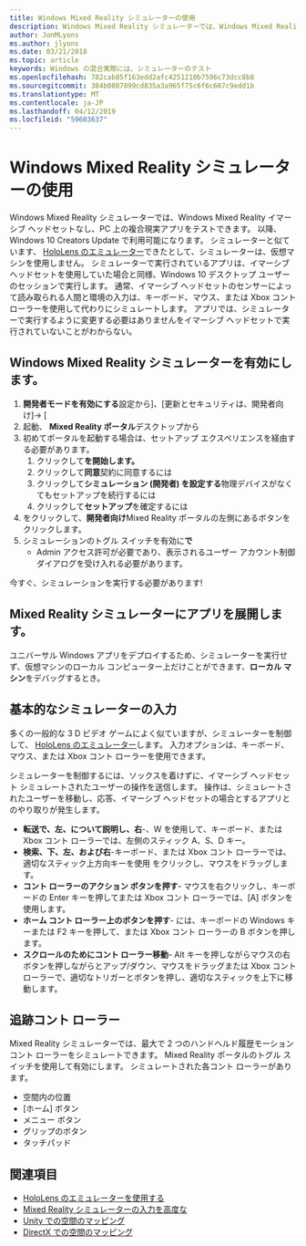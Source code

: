 ```yaml
---
title: Windows Mixed Reality シミュレーターの使用
description: Windows Mixed Reality シミュレーターでは、Windows Mixed Reality イマーシブ ヘッドセットなし、PC 上の複合現実アプリをテストできます。
author: JonMLyons
ms.author: jlyons
ms.date: 03/21/2018
ms.topic: article
keywords: Windows の混合実際には、シミュレーターのテスト
ms.openlocfilehash: 782cab85f163edd2afc4251210b7596c73dcc8b8
ms.sourcegitcommit: 384b0087899cd835a3a965f75c6f6c607c9edd1b
ms.translationtype: MT
ms.contentlocale: ja-JP
ms.lasthandoff: 04/12/2019
ms.locfileid: "59603637"
---
```

# <a name="using-the-windows-mixed-reality-simulator"></a>Windows Mixed Reality シミュレーターの使用

Windows Mixed Reality シミュレーターでは、Windows Mixed Reality イマーシブ ヘッドセットなし、PC 上の複合現実アプリをテストできます。 以降、Windows 10 Creators Update で利用可能になります。 シミュレーターと似ています、 [HoloLens のエミュレーター](using-the-hololens-emulator.md)できたとして、シミュレーターは、仮想マシンを使用しません。 シミュレーターで実行されているアプリは、イマーシブ ヘッドセットを使用していた場合と同様、Windows 10 デスクトップ ユーザーのセッションで実行します。 通常、イマーシブ ヘッドセットのセンサーによって読み取られる人間と環境の入力は、キーボード、マウス、または Xbox コント ローラーを使用して代わりにシミュレートします。 アプリでは、シミュレーターで実行するように変更する必要はありませんをイマーシブ ヘッドセットで実行されていないことがわからない。

## <a name="enabling-the-windows-mixed-reality-simulator"></a>Windows Mixed Reality シミュレーターを有効にします。

1. **開発者モードを有効にする**設定から]、[更新とセキュリティは、開発者向け]-> [
2. 起動、 **Mixed Reality ポータル**デスクトップから
3. 初めてポータルを起動する場合は、セットアップ エクスペリエンスを経由する必要があります。
   1. クリックして**を開始します。**
   2. クリックして**同意**契約に同意するには
   3. クリックして**シミュレーション (開発者) を設定する**物理デバイスがなくてもセットアップを続行するには
   4. クリックして**セットアップ**を確定するには
4. をクリックして、**開発者向け**Mixed Reality ポータルの左側にあるボタンをクリックします。
5. シミュレーションのトグル スイッチを有効に**で**
   * Admin アクセス許可が必要であり、表示されるユーザー アカウント制御ダイアログを受け入れる必要があります。

今すぐ、シミュレーションを実行する必要があります!

## <a name="deploying-apps-to-the-mixed-reality-simulator"></a>Mixed Reality シミュレーターにアプリを展開します。

ユニバーサル Windows アプリをデプロイするため、シミュレーターを実行せず、仮想マシンのローカル コンピューター上だけことができます、**ローカル マシン**をデバッグするとき。

## <a name="basic-simulator-input"></a>基本的なシミュレーターの入力

多くの一般的な 3 D ビデオ ゲームによく似ていますが、シミュレーターを制御して、 [HoloLens のエミュレーター](using-the-hololens-emulator.md)します。 入力オプションは、キーボード、マウス、または Xbox コント ローラーを使用できます。

シミュレーターを制御するには、ソックスを着けずに、イマーシブ ヘッドセット シミュレートされたユーザーの操作を送信します。 操作は、シミュレートされたユーザーを移動し、応答、イマーシブ ヘッドセットの場合とするアプリとのやり取りが発生します。
* **転送で、左、について説明し、右**-、W を使用して、キーボード、または Xbox コント ローラーでは、左側のスティック A、S、D キー。
* **検索、下、左、および右**-キーボード、または Xbox コント ローラーでは、適切なスティック上方向キーを使用 をクリックし、マウスをドラッグします。
* **コント ローラーのアクション ボタンを押す**- マウスを右クリックし、キーボードの Enter キーを押してまたは Xbox コント ローラーでは、[A] ボタンを使用します。
* **ホーム コント ローラー上のボタンを押す**- には、キーボードの Windows キーまたは F2 キーを押して、または Xbox コント ローラーの B ボタンを押します。
* **スクロールのためにコント ローラー移動**- Alt キーを押しながらマウスの右ボタンを押しながらとアップ/ダウン、マウスをドラッグまたは Xbox コント ローラーで、適切なトリガーとボタンを押し、適切なスティックを上下に移動します。

## <a name="tracked-controllers"></a>追跡コント ローラー

Mixed Reality シミュレーターでは、最大で 2 つのハンドヘルド履歴モーション コント ローラーをシミュレートできます。 Mixed Reality ポータルのトグル スイッチを使用して有効にします。 シミュレートされた各コント ローラーがあります。
* 空間内の位置
* [ホーム] ボタン
* メニュー ボタン
* グリップのボタン
* タッチパッド

## <a name="see-also"></a>関連項目
* [HoloLens のエミュレーターを使用する](using-the-hololens-emulator.md)
* [Mixed Reality シミュレーターの入力を高度な](advanced-hololens-emulator-and-mixed-reality-simulator-input.md)
* [Unity での空間のマッピング](spatial-mapping-in-unity.md)
* [DirectX での空間のマッピング](spatial-mapping-in-directx.md)
